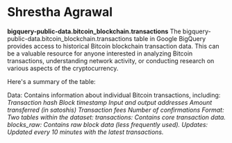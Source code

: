 # Shrestha Agrawal

**bigquery-public-data.bitcoin_blockchain.transactions**
The bigquery-public-data.bitcoin_blockchain.transactions table in Google BigQuery provides access to historical Bitcoin blockchain transaction data. This can be a valuable resource for anyone interested in analyzing Bitcoin transactions, understanding network activity, or conducting research on various aspects of the cryptocurrency.

Here's a summary of the table:

Data: Contains information about individual Bitcoin transactions, including:
_Transaction hash
Block timestamp
Input and output addresses
Amount transferred (in satoshis)
Transaction fees
Number of confirmations
Format: Two tables within the dataset:
transactions: Contains core transaction data.
blocks_raw: Contains raw block data (less frequently used).
Updates: Updated every 10 minutes with the latest transactions._

